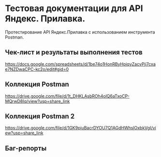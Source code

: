 # Тестовая документации для API Яндекс. Прилавка.

Протестирование API Яндекс.Прилавка с использованием инструмента Postman. 

## Чек-лист и результаты выполнения тестов

https://docs.google.com/spreadsheets/d/1be74o1HonRByHpiqyZacvPji7cxae7NZDwaCPC-kc2o/edit#gid=0 

## Коллекция Postman

https://drive.google.com/file/d/1t_DHKLAsbROh4olQ6aTxoCP-MQrwD8Iq/view?usp=share_link 


## Коллекция Postman 2

https://drive.google.com/file/d/1GK9piuBacrDYOU7Q1AGdHWhslOxbkVgI/view?usp=share_link 


## Баг-репорты



